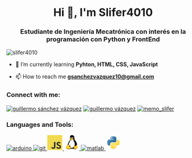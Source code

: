 <h1 align="center">Hi 👋, I'm Slifer4010</h1>
<h3 align="center">Estudiante de Ingeniería Mecatrónica con interés en la programación con Python y FrontEnd</h3>

<p align="left"> <img src="https://komarev.com/ghpvc/?username=slifer4010&label=Profile%20views&color=0e75b6&style=flat" alt="slifer4010" /> </p>

- 🌱 I’m currently learning **Pyhton, HTML, CSS, JavaScript**

- 📫 How to reach me **gsanchezvazquez10@gmail.com**

<h3 align="left">Connect with me:</h3>
<p align="left">
<a href="https://www.linkedin.com/in/sanchezvazquezguillermo/" target="blank"><img align="center" src="https://raw.githubusercontent.com/rahuldkjain/github-profile-readme-generator/master/src/images/icons/Social/linked-in-alt.svg" alt="guillermo sánchez vázquez" height="30" width="40" /></a>
<a href="https://www.facebook.com/profile.php?id=100088567210497" target="blank"><img align="center" src="https://raw.githubusercontent.com/rahuldkjain/github-profile-readme-generator/master/src/images/icons/Social/facebook.svg" alt="guillermo vázquez" height="30" width="40" /></a>
<a href="https://instagram.com/memo_slifer" target="blank"><img align="center" src="https://raw.githubusercontent.com/rahuldkjain/github-profile-readme-generator/master/src/images/icons/Social/instagram.svg" alt="memo_slifer" height="30" width="40" /></a>
</p>

<h3 align="left">Languages and Tools:</h3>
<p align="left"> <a href="https://www.arduino.cc/" target="_blank" rel="noreferrer"> <img src="https://cdn.worldvectorlogo.com/logos/arduino-1.svg" alt="arduino" width="40" height="40"/> </a><a href="https://git-scm.com/" target="_blank" rel="noreferrer"> <img src="https://www.vectorlogo.zone/logos/git-scm/git-scm-icon.svg" alt="git" width="40" height="40"/> </a> <a href="https://developer.mozilla.org/en-US/docs/Web/JavaScript" target="_blank" rel="noreferrer"> <img src="https://raw.githubusercontent.com/devicons/devicon/master/icons/javascript/javascript-original.svg" alt="javascript" width="40" height="40"/> </a> <a href="https://www.linux.org/" target="_blank" rel="noreferrer"> <img src="https://raw.githubusercontent.com/devicons/devicon/master/icons/linux/linux-original.svg" alt="linux" width="40" height="40"/> </a> <a href="https://www.mathworks.com/" target="_blank" rel="noreferrer"> <img src="https://upload.wikimedia.org/wikipedia/commons/2/21/Matlab_Logo.png" alt="matlab" width="40" height="40"/> </a> <a href="https://www.python.org" target="_blank" rel="noreferrer"> <img src="https://raw.githubusercontent.com/devicons/devicon/master/icons/python/python-original.svg" alt="python" width="40" height="40"/> </a> </p>

